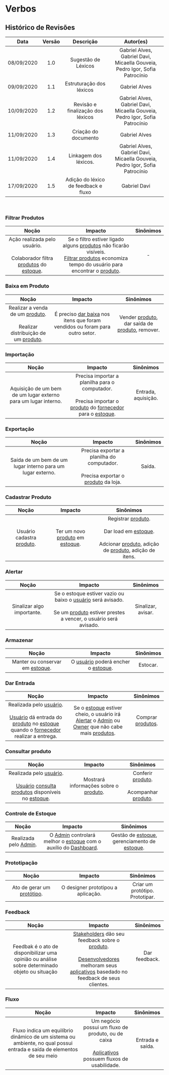 # Verbos

## Histórico de Revisões

|    Data    | Versão |             Descrição             |                                  Autor(es)                                  |
| :--------: | :----: | :-------------------------------: | :-------------------------------------------------------------------------: |
| 08/09/2020 |  1.0   |        Sugestão de Léxicos        | Gabriel Alves, Gabriel Davi, Micaella Gouveia, Pedro Igor, Sofia Patrocínio |
| 09/09/2020 |  1.1   |     Estruturação dos léxicos      |                                Gabriel Alves                                |
| 10/09/2020 |  1.2   | Revisão e finalização dos léxicos | Gabriel Alves, Gabriel Davi, Micaella Gouveia, Pedro Igor, Sofia Patrocínio |
| 11/09/2020 |  1.3   |       Criação do documento        |                                Gabriel Alves                                |
| 11/09/2020 |  1.4   |       Linkagem dos léxicos.       | Gabriel Alves, Gabriel Davi, Micaella Gouveia, Pedro Igor, Sofia Patrocínio |
| 17/09/2020 |  1.5   |       Adição do léxico de feedback e fluxo      | Gabriel Davi |

<br>

### Filtrar Produtos

|                                                                  Noção                                                                   |                                                                                                                    Impacto                                                                                                                    | Sinônimos |
| :--------------------------------------------------------------------------------------------------------------------------------------: | :-------------------------------------------------------------------------------------------------------------------------------------------------------------------------------------------------------------------------------------------: | :-------: |
| Ação realizada pelo usuário. <br><br>Colaborador filtra [produtos](Modeling/objeto?id=Produto) do [estoque](Modeling/objeto?id=Estoque). | Se o filtro estiver ligado alguns [produtos](Modeling/objeto?id=Produto) não ficarão visíveis. <br> [Filtrar produtos](Modeling/verbo?id=Filtrar-Produtos) economiza tempo do usuário para encontrar o [produto](Modeling/objeto?id=Produto). |     -     |

### Baixa em Produto

|                                                                  Noção                                                                   |                                                      Impacto                                                      |                                                 Sinônimos                                                  |
| :--------------------------------------------------------------------------------------------------------------------------------------: | :---------------------------------------------------------------------------------------------------------------: | :--------------------------------------------------------------------------------------------------------: |
| Realizar a venda de um [produto](Modeling/objeto?id=Produto). <br><br>Realizar distribuição de um [produto](Modeling/objeto?id=Produto). | É preciso [dar baixa](Modeling/verbo?id=Baixa-em-Produto) nos itens que foram vendidos ou foram para outro setor. | Vender [produto](Modeling/objeto?id=Produto), dar saída de [produto](Modeling/objeto?id=Produto), remover. |

### Importação

|                             Noção                              |                                                                                                   Impacto                                                                                                    |      Sinônimos      |
| :------------------------------------------------------------: | :----------------------------------------------------------------------------------------------------------------------------------------------------------------------------------------------------------: | :-----------------: |
| Aquisição de um bem de um lugar externo para um lugar interno. | Precisa importar a planilha para o computador. <br><br>Precisa importar o [produto](Modeling/objeto?id=Produto) do [fornecedor](Modeling/objeto?id=Fornecedor) para o [estoque](Modeling/objeto?id=Estoque). | Entrada, aquisição. |

### Exportação

|                           Noção                            |                                                       Impacto                                                        | Sinônimos |
| :--------------------------------------------------------: | :------------------------------------------------------------------------------------------------------------------: | :-------: |
| Saída de um bem de um lugar interno para um lugar externo. | Precisa exportar a planilha do computador. <br><br>Precisa exportar o [produto](Modeling/objeto?id=Produto) da loja. |  Saída.   |

### Cadastrar Produto

|                          Noção                          |                                           Impacto                                           |                                                                                                              Sinônimos                                                                                                              |
| :-----------------------------------------------------: | :-----------------------------------------------------------------------------------------: | :---------------------------------------------------------------------------------------------------------------------------------------------------------------------------------------------------------------------------------: |
| Usuário cadastra [produto](Modeling/objeto?id=Produto). | Ter um novo [produto](Modeling/objeto?id=Produto) em [estoque](Modeling/objeto?id=Estoque). | Registrar [produto](Modeling/objeto?id=Produto).<br><br>Dar load em [estoque](Modeling/objeto?id=Estoque).<br><br>Adcionar [produto](Modeling/objeto?id=Produto), adição de [produto](Modeling/objeto?id=Produto), adição de itens. |

### Alertar

|           Noção            |                                                                                             Impacto                                                                                             |     Sinônimos      |
| :------------------------: | :---------------------------------------------------------------------------------------------------------------------------------------------------------------------------------------------: | :----------------: |
| Sinalizar algo importante. | Se o estoque estiver vazio ou baixo o [usuário](Modeling/objeto?id=usuário) será avisado.<br><br> Se um [produto](Modeling/objeto?id=Produto) estiver prestes a vencer, o usuário será avisado. | Sinalizar, avisar. |

### Armazenar

|                             Noção                             |                                            Impacto                                             | Sinônimos |
| :-----------------------------------------------------------: | :--------------------------------------------------------------------------------------------: | :-------: |
| Manter ou conservar em [estoque](Modeling/objeto?id=Estoque). | O [usuário](Modeling/objeto?id=usuário) poderá encher o [estoque](Modeling/objeto?id=Estoque). | Estocar.  |

### Dar Entrada

|                                                                                                                                   Noção                                                                                                                                    |                                                                                                                     Impacto                                                                                                                     |                    Sinônimos                    |
| :------------------------------------------------------------------------------------------------------------------------------------------------------------------------------------------------------------------------------------------------------------------------: | :---------------------------------------------------------------------------------------------------------------------------------------------------------------------------------------------------------------------------------------------: | :---------------------------------------------: |
| Realizada pelo [usuário](Modeling/objeto?id=usuário). <br><br> [Usuário](Modeling/objeto?id=usuário) dá entrada do [produto](Modeling/objeto?id=Produto) no [estoque](Modeling/objeto?id=Estoque) quando o [fornecedor](Modeling/objeto?id=Fornecedor) realizar a entrega. | Se o [estoque](Modeling/objeto?id=Estoque) estiver cheio, o usuário irá [Alertar](Modeling/verbo?id=Alertar) o [Admin](Modeling/objeto?id=Admin) ou [Owner](Modeling/objeto?id=Owner) que não cabe mais [produtos](Modeling/objeto?id=Produto). | Comprar [produtos](Modeling/objeto?id=Produto). |

### Consultar produto

|   Noção   |   Impacto   |   Sinônimos    |
|  :-----:  |  :-------:  |  :---------:   |
| Realizada pelo [usuário](Modeling/objeto?id=usuário). <br><br> [Usuário](Modeling/objeto?id=usuário) [consulta produtos](Modeling/verbo?id=Consultar-Produto) disponíveis no [estoque](Modeling/objeto?id=Estoque). | Mostrará informações sobre o [produto](Modeling/objeto?id=Produto). | Conferir [produto](Modeling/objeto?id=Produto). <br><br> Acompanhar [produto](Modeling/objeto?id=Produto).|


### Controle de Estoque

|                       Noção                       |                                                                          Impacto                                                                          |                                                Sinônimos                                                 |
| :-----------------------------------------------: | :-------------------------------------------------------------------------------------------------------------------------------------------------------: | :------------------------------------------------------------------------------------------------------: |
| Realizada pelo [Admin](Modeling/objeto?id=Admin). | O [Admin](Modeling/objeto?id=Admin) controlará melhor o [estoque](Modeling/objeto?id=Estoque) com o auxílio do [Dashboard](Modeling/objeto?id=Dashboard). | Gestão de [estoque](Modeling/objeto?id=Estoque), gerenciamento de [estoque](Modeling/objeto?id=Estoque). |

### Prototipação

|                           Noção                            |              Impacto               |             Sinônimos              |
| :--------------------------------------------------------: | :--------------------------------: | :--------------------------------: |
| Ato de gerar um [protótipo](Modeling/objeto?id=protótipo). | O designer prototipou a aplicação. | Criar um protótipo.<br>Prototipar. |

### Feedback
|   Noção   |   Impacto   |   Sinônimos    |
|  :-----:  |  :-------:  |  :---------:   |
| Feedbak é o ato de disponibilizar uma opinião ou análise sobre determinado objeto ou situação | [Stakeholders](Modeling/objeto.md?id=stakeholder) dão seu feedback sobre o [produto](Modeling/objeto.md?id=produto). <br><br> [Desenvolvedores](Modeling/objeto?id=desenvolvedor) melhoram seus [aplicativos](Modeling/objeto?id=web-app) basedado no feedback de seus clientes. | Dar feedback. <br><br>  |

### Fluxo
|   Noção   |   Impacto   |   Sinônimos    |
|  :-----:  |  :-------:  |  :---------:   |
| Fluxo indica um equilíbrio dinâmico de um sistema ou ambiente, no qual possui entrada e saída de elementos de seu meio | Um negócio possui um fluxo de produto, ou de caixa <br><br>  [Aplicativos](Modeling/objeto?id=web-app) possuem fluxos de usabilidade. | Entrada e saída.  |